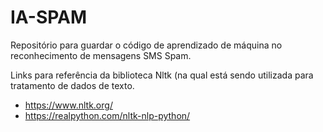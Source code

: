 # IA-SPAM
Repositório para guardar o código de aprendizado de máquina no reconhecimento de mensagens SMS Spam.

Links para referência da biblioteca Nltk (na qual está sendo utilizada para tratamento de dados de texto.
- https://www.nltk.org/
- https://realpython.com/nltk-nlp-python/

